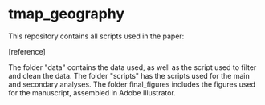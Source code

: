 # tmap_geography

This repository contains all scripts used in the paper:

[reference]

The folder "data" contains the data used, as well as the script used to filter and clean the data.
The folder "scripts" has the scripts used for the main and secondary analyses.
The folder final_figures includes the figures used for the manuscript, assembled in Adobe Illustrator.
